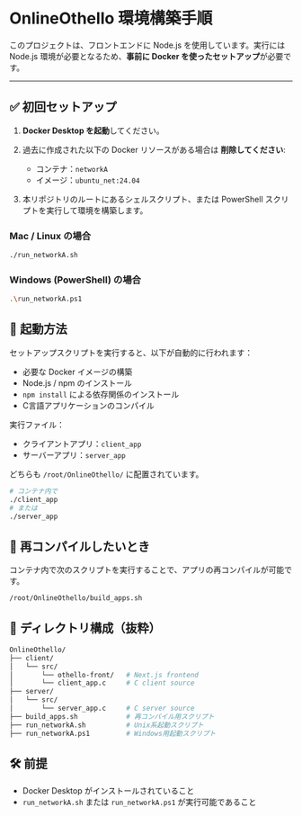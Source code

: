 # OnlineOthello 環境構築手順

このプロジェクトは、フロントエンドに Node.js を使用しています。実行には Node.js 環境が必要となるため、**事前に Docker を使ったセットアップ**が必要です。

---

## ✅ 初回セットアップ

1. **Docker Desktop を起動**してください。
2. 過去に作成された以下の Docker リソースがある場合は **削除してください**:
   - コンテナ：`networkA`
   - イメージ：`ubuntu_net:24.04`

3. 本リポジトリのルートにあるシェルスクリプト、または PowerShell スクリプトを実行して環境を構築します。

### Mac / Linux の場合

```bash
./run_networkA.sh
```

### Windows (PowerShell) の場合

```bash
.\run_networkA.ps1
```

## 🚀 起動方法

セットアップスクリプトを実行すると、以下が自動的に行われます：

- 必要な Docker イメージの構築
- Node.js / npm のインストール
- `npm install` による依存関係のインストール
- C言語アプリケーションのコンパイル

実行ファイル：

- クライアントアプリ：`client_app`
- サーバーアプリ：`server_app`

どちらも `/root/OnlineOthello/` に配置されています。

```bash
# コンテナ内で
./client_app
# または
./server_app
```

## 🔁 再コンパイルしたいとき

コンテナ内で次のスクリプトを実行することで、アプリの再コンパイルが可能です。

```bash
/root/OnlineOthello/build_apps.sh
```

## 📁 ディレクトリ構成（抜粋）

```bash
OnlineOthello/
├── client/
│   └── src/
│       └── othello-front/   # Next.js frontend
│       └── client_app.c     # C client source
├── server/
│   └── src/
│       └── server_app.c     # C server source
├── build_apps.sh            # 再コンパイル用スクリプト
├── run_networkA.sh          # Unix系起動スクリプト
├── run_networkA.ps1         # Windows用起動スクリプト
```

## 🛠️ 前提

- Docker Desktop がインストールされていること
- ```run_networkA.sh``` または ```run_networkA.ps1``` が実行可能であること
